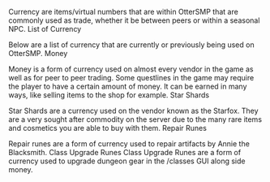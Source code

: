 Currency are items/virtual numbers that are within OtterSMP that are commonly used as trade, whether it be between peers or within a seasonal NPC.
List of Currency

Below are a list of currency that are currently or previously being used on OtterSMP.
Money

Money is a form of currency used on almost every vendor in the game as well as for peer to peer trading. Some questlines in the game may require the player to have a certain amount of money. It can be earned in many ways, like selling items to the shop for example.
Star Shards

Star Shards are a currency used on the vendor known as the Starfox. They are a very sought after commodity on the server due to the many rare items and cosmetics you are able to buy with them.
Repair Runes

Repair runes are a form of currency used to repair artifacts by Annie the Blacksmith.
Class Upgrade Runes
Class Upgrade Runes are a form of currency used to upgrade dungeon gear in the /classes GUI along side money. 